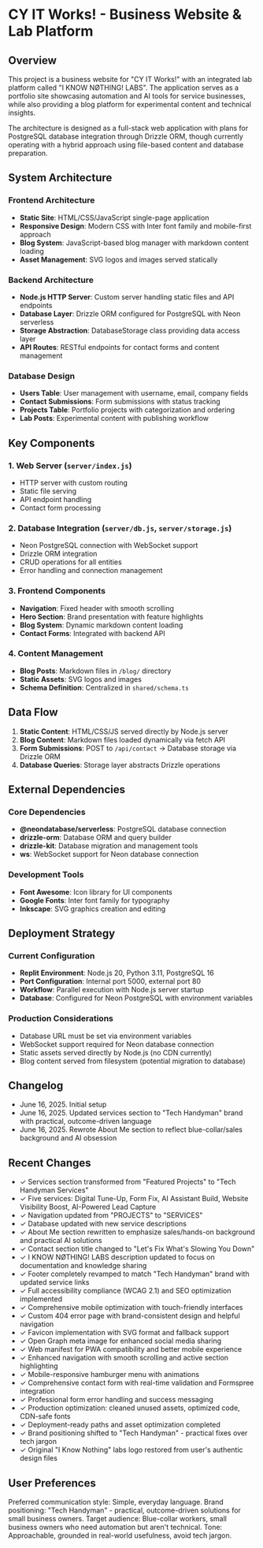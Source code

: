 # CY IT Works! - Business Website & Lab Platform

## Overview

This project is a business website for "CY IT Works!" with an integrated lab platform called "I KNOW NØTHING! LABS". The application serves as a portfolio site showcasing automation and AI tools for service businesses, while also providing a blog platform for experimental content and technical insights.

The architecture is designed as a full-stack web application with plans for PostgreSQL database integration through Drizzle ORM, though currently operating with a hybrid approach using file-based content and database preparation.

## System Architecture

### Frontend Architecture
- **Static Site**: HTML/CSS/JavaScript single-page application
- **Responsive Design**: Modern CSS with Inter font family and mobile-first approach
- **Blog System**: JavaScript-based blog manager with markdown content loading
- **Asset Management**: SVG logos and images served statically

### Backend Architecture
- **Node.js HTTP Server**: Custom server handling static files and API endpoints
- **Database Layer**: Drizzle ORM configured for PostgreSQL with Neon serverless
- **Storage Abstraction**: DatabaseStorage class providing data access layer
- **API Routes**: RESTful endpoints for contact forms and content management

### Database Design
- **Users Table**: User management with username, email, company fields
- **Contact Submissions**: Form submissions with status tracking
- **Projects Table**: Portfolio projects with categorization and ordering
- **Lab Posts**: Experimental content with publishing workflow

## Key Components

### 1. Web Server (`server/index.js`)
- HTTP server with custom routing
- Static file serving
- API endpoint handling
- Contact form processing

### 2. Database Integration (`server/db.js`, `server/storage.js`)
- Neon PostgreSQL connection with WebSocket support
- Drizzle ORM integration
- CRUD operations for all entities
- Error handling and connection management

### 3. Frontend Components
- **Navigation**: Fixed header with smooth scrolling
- **Hero Section**: Brand presentation with feature highlights
- **Blog System**: Dynamic markdown content loading
- **Contact Forms**: Integrated with backend API

### 4. Content Management
- **Blog Posts**: Markdown files in `/blog/` directory
- **Static Assets**: SVG logos and images
- **Schema Definition**: Centralized in `shared/schema.ts`

## Data Flow

1. **Static Content**: HTML/CSS/JS served directly by Node.js server
2. **Blog Content**: Markdown files loaded dynamically via fetch API
3. **Form Submissions**: POST to `/api/contact` → Database storage via Drizzle ORM
4. **Database Queries**: Storage layer abstracts Drizzle operations

## External Dependencies

### Core Dependencies
- **@neondatabase/serverless**: PostgreSQL database connection
- **drizzle-orm**: Database ORM and query builder
- **drizzle-kit**: Database migration and management tools
- **ws**: WebSocket support for Neon database connection

### Development Tools
- **Font Awesome**: Icon library for UI components
- **Google Fonts**: Inter font family for typography
- **Inkscape**: SVG graphics creation and editing

## Deployment Strategy

### Current Configuration
- **Replit Environment**: Node.js 20, Python 3.11, PostgreSQL 16
- **Port Configuration**: Internal port 5000, external port 80
- **Workflow**: Parallel execution with Node.js server startup
- **Database**: Configured for Neon PostgreSQL with environment variables

### Production Considerations
- Database URL must be set via environment variables
- WebSocket support required for Neon database connection
- Static assets served directly by Node.js (no CDN currently)
- Blog content served from filesystem (potential migration to database)

## Changelog
- June 16, 2025. Initial setup
- June 16, 2025. Updated services section to "Tech Handyman" brand with practical, outcome-driven language
- June 16, 2025. Rewrote About Me section to reflect blue-collar/sales background and AI obsession

## Recent Changes
- ✓ Services section transformed from "Featured Projects" to "Tech Handyman Services"
- ✓ Five services: Digital Tune-Up, Form Fix, AI Assistant Build, Website Visibility Boost, AI-Powered Lead Capture
- ✓ Navigation updated from "PROJECTS" to "SERVICES"
- ✓ Database updated with new service descriptions
- ✓ About Me section rewritten to emphasize sales/hands-on background and practical AI solutions
- ✓ Contact section title changed to "Let's Fix What's Slowing You Down"
- ✓ I KNOW NØTHING! LABS description updated to focus on documentation and knowledge sharing
- ✓ Footer completely revamped to match "Tech Handyman" brand with updated service links
- ✓ Full accessibility compliance (WCAG 2.1) and SEO optimization implemented
- ✓ Comprehensive mobile optimization with touch-friendly interfaces
- ✓ Custom 404 error page with brand-consistent design and helpful navigation
- ✓ Favicon implementation with SVG format and fallback support
- ✓ Open Graph meta image for enhanced social media sharing
- ✓ Web manifest for PWA compatibility and better mobile experience
- ✓ Enhanced navigation with smooth scrolling and active section highlighting
- ✓ Mobile-responsive hamburger menu with animations
- ✓ Comprehensive contact form with real-time validation and Formspree integration
- ✓ Professional form error handling and success messaging
- ✓ Production optimization: cleaned unused assets, optimized code, CDN-safe fonts
- ✓ Deployment-ready paths and asset optimization completed
- ✓ Brand positioning shifted to "Tech Handyman" - practical fixes over tech jargon
- ✓ Original "I Know Nothing" labs logo restored from user's authentic design files

## User Preferences

Preferred communication style: Simple, everyday language.
Brand positioning: "Tech Handyman" - practical, outcome-driven solutions for small business owners.
Target audience: Blue-collar workers, small business owners who need automation but aren't technical.
Tone: Approachable, grounded in real-world usefulness, avoid tech jargon.
